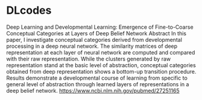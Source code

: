 # DLcodes
Deep Learning and Developmental Learning: Emergence of Fine-to-Coarse Conceptual Categories at Layers of Deep Belief Network
Abstract
In this paper, I investigate conceptual categories derived from developmental processing in a deep neural network. The similarity matrices of deep representation at each layer of neural network are computed and compared with their raw representation. While the clusters generated by raw representation stand at the basic level of abstraction, conceptual categories obtained from deep representation shows a bottom-up transition procedure. Results demonstrate a developmental course of learning from specific to general level of abstraction through learned layers of representations in a deep belief network.
https://www.ncbi.nlm.nih.gov/pubmed/27251165
